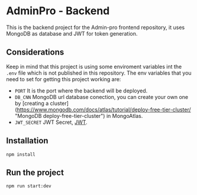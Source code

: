 # AdminPro - Backend

This is the backend project for the Admin-pro frontend repository, it uses MongoDB as database and JWT for token generation.

## Considerations

Keep in mind that this project is using some enviroment variables int the `.env` file which is not published in this repository.
The env variables that you need to set for getting this project working are:

* `PORT` It is the port where the backend will be deployed.
* `DB_CNN` MongoDB url database conection, you can create your own one by [creating a cluster] (https://www.mongodb.com/docs/atlas/tutorial/deploy-free-tier-cluster/ "MongoDB deploy-free-tier-cluster") in MongoAtlas.
* `JWT_SECRET` JWT Secret, [JWT](https://jwt.io/).

## Installation
```
npm install
```

## Run the project

```
npm run start:dev
```